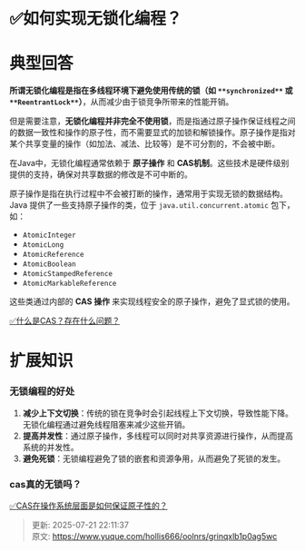 # ✅如何实现无锁化编程？

# 典型回答


**所谓无锁化编程是指在多线程环境下避免使用传统的锁（如 **`**synchronized**`** 或 **`**ReentrantLock**`**）**，从而减少由于锁竞争所带来的性能开销。



但是需要注意，**无锁化编程并非完全不使用锁**，而是指通过原子操作保证线程之间的数据一致性和操作的原子性，而不需要显式的加锁和解锁操作。原子操作是指对某个共享变量的操作（如加法、减法、比较等）是不可分割的，不会被中断。  



在Java中，无锁化编程通常依赖于 **原子操作** 和 **CAS机制**。这些技术是硬件级别提供的支持，确保对共享数据的修改是不可中断的。



原子操作是指在执行过程中不会被打断的操作，通常用于实现无锁的数据结构。Java 提供了一些支持原子操作的类，位于 `java.util.concurrent.atomic` 包下，如：

+ `AtomicInteger`
+ `AtomicLong`
+ `AtomicReference`
+ `AtomicBoolean`
+ `AtomicStampedReference`
+ `AtomicMarkableReference`



这些类通过内部的 **CAS 操作** 来实现线程安全的原子操作，避免了显式锁的使用。



[✅什么是CAS？存在什么问题？](https://www.yuque.com/hollis666/oolnrs/cgckk3)



# 扩展知识
### 无锁编程的好处


1. **减少上下文切换**：传统的锁在竞争时会引起线程上下文切换，导致性能下降。无锁化编程通过避免线程阻塞来减少这些开销。
2. **提高并发性**：通过原子操作，多线程可以同时对共享资源进行操作，从而提高系统的并发性。
3. **避免死锁**：无锁编程避免了锁的嵌套和资源争用，从而避免了死锁的发生。



### cas真的无锁吗？


[✅CAS在操作系统层面是如何保证原子性的？](https://www.yuque.com/hollis666/oolnrs/ed72dt8guaf4fvn8)



> 更新: 2025-07-21 22:11:37  
> 原文: <https://www.yuque.com/hollis666/oolnrs/grinqxlb1p0ag5wc>